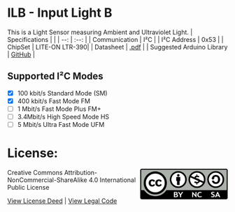 # ILB - Input Light B
This is a Light Sensor measuring Ambient and Ultraviolet Light.
| Specifications | |
| --: | :--: |
| Communication | I²C |
| I²C Address | 0x53 |
| ChipSet | LITE-ON LTR-390|
| Datasheet | [.pdf](https://optoelectronics.liteon.com/upload/download/DS86-2015-0004/LTR-390UV_Final_%20DS_V1%201.pdf) |
| Suggested Arduino Library | [GitHub](https://github.com/levkovigor/LTR390) |

## Supported I²C Modes
- [x] 100 kbit/s Standard Mode (SM) 
- [x] 400 kbit/s	Fast Mode	FM
- [ ] 1 Mbit/s	Fast Mode Plus	FM+
- [ ] 3.4Mbit/s	High Speed Mode	HS
- [ ] 5 Mbit/s	Ultra Fast Mode	UFM

# License: 
<img src="assets/CC-BY-NC-SA.png" width=200 align="right">
Creative Commons Attribution-NonCommercial-ShareAlike 4.0 International Public License

[View License Deed](https://creativecommons.org/licenses/by-nc-sa/4.0/) | [View Legal Code](https://creativecommons.org/licenses/by-nc-sa/4.0/legalcode)
